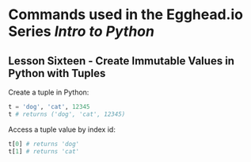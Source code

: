 # Commands used in the Egghead.io Series *Intro to Python*
## Lesson Sixteen - Create Immutable Values in Python with Tuples

Create a tuple in Python:

```python
t = 'dog', 'cat', 12345
t # returns ('dog', 'cat', 12345)
```

Access a tuple value by index id:

```python
t[0] # returns 'dog'
t[1] # returns 'cat'
```

